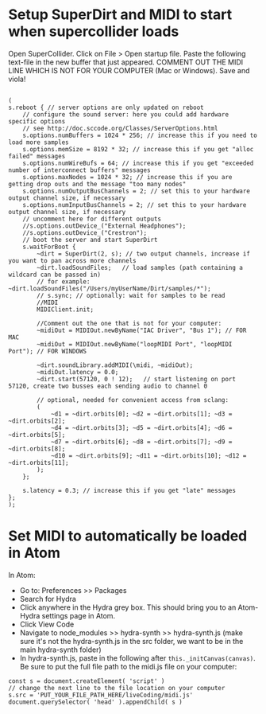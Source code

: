 # Setup SuperDirt and MIDI to start when supercollider loads

Open SuperCollider. Click on File > Open startup file. Paste the following text-file in the new buffer that just appeared. COMMENT OUT THE MIDI LINE WHICH IS NOT FOR YOUR COMPUTER (Mac or Windows). Save and viola!


```

(
s.reboot { // server options are only updated on reboot
    // configure the sound server: here you could add hardware specific options
    // see http://doc.sccode.org/Classes/ServerOptions.html
    s.options.numBuffers = 1024 * 256; // increase this if you need to load more samples
    s.options.memSize = 8192 * 32; // increase this if you get "alloc failed" messages
    s.options.numWireBufs = 64; // increase this if you get "exceeded number of interconnect buffers" messages
    s.options.maxNodes = 1024 * 32; // increase this if you are getting drop outs and the message "too many nodes"
    s.options.numOutputBusChannels = 2; // set this to your hardware output channel size, if necessary
    s.options.numInputBusChannels = 2; // set this to your hardware output channel size, if necessary
    // uncomment here for different outputs
    //s.options.outDevice_("External Headphones");
    //s.options.outDevice_("Crestron");
    // boot the server and start SuperDirt
    s.waitForBoot {
        ~dirt = SuperDirt(2, s); // two output channels, increase if you want to pan across more channels
        ~dirt.loadSoundFiles;   // load samples (path containing a wildcard can be passed in)
        // for example: ~dirt.loadSoundFiles("/Users/myUserName/Dirt/samples/*");
        // s.sync; // optionally: wait for samples to be read
        //MIDI
        MIDIClient.init;

        //Comment out the one that is not for your computer:
        ~midiOut = MIDIOut.newByName("IAC Driver", "Bus 1"); // FOR MAC
        ~midiOut = MIDIOut.newByName("loopMIDI Port", "loopMIDI Port"); // FOR WINDOWS

        ~dirt.soundLibrary.addMIDI(\midi, ~midiOut);
        ~midiOut.latency = 0.0;
        ~dirt.start(57120, 0 ! 12);   // start listening on port 57120, create two busses each sending audio to channel 0

        // optional, needed for convenient access from sclang:
        (
            ~d1 = ~dirt.orbits[0]; ~d2 = ~dirt.orbits[1]; ~d3 = ~dirt.orbits[2];
            ~d4 = ~dirt.orbits[3]; ~d5 = ~dirt.orbits[4]; ~d6 = ~dirt.orbits[5];
            ~d7 = ~dirt.orbits[6]; ~d8 = ~dirt.orbits[7]; ~d9 = ~dirt.orbits[8];
            ~d10 = ~dirt.orbits[9]; ~d11 = ~dirt.orbits[10]; ~d12 = ~dirt.orbits[11];
        );
    };

    s.latency = 0.3; // increase this if you get "late" messages
};
);
```

# Set MIDI to automatically be loaded in Atom

In Atom:
* Go to: Preferences >> Packages
* Search for Hydra
* Click anywhere in the Hydra grey box. This should bring you to an Atom-Hydra settings page in Atom.
* Click View Code
* Navigate to node_modules >> hydra-synth >> hydra-synth.js (make sure it's not the hydra-synth.js in the src folder, we want to be in the main hydra-synth folder)
* In hydra-synth.js, paste in the following after `this._initCanvas(canvas)`. Be sure to put the full file path to the midi.js file on your computer:
```
const s = document.createElement( 'script' )
// change the next line to the file location on your computer
s.src = 'PUT_YOUR_FILE_PATH_HERE/liveCoding/midi.js'
document.querySelector( 'head' ).appendChild( s )
```
